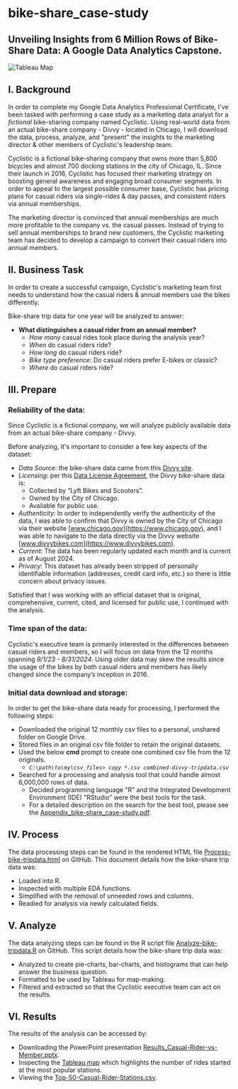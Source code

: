 # bike-share_case-study
## Unveiling Insights from 6 Million Rows of Bike-Share Data: A Google Data Analytics Capstone.

![Tableau Map](https://drive.google.com/uc?export=view&id=1bPFttO5RU8FudxSmCibEroFeHRusWPQn)


## I. Background
In order to complete my Google Data Analytics Professional Certificate, I've been tasked with performing a case study as a marketing data analyst for a *fictional* bike-sharing company named Cyclistic.  Using real-world data from an actual bike-share company - Divvy - located in Chicago, I will download the data, process, analyze, and "present" the insights to the marketing director & other members of Cyclistic's leadership team.

Cyclistic is a fictional bike-sharing company that owns more than 5,800 bicycles and almost 700 docking stations in the city of Chicago, IL.  Since their launch in 2016, Cyclistic has focused their marketing strategy on boosting general awareness and engaging broad consumer segments.  In order to appeal to the largest possible consumer base, Cyclistic has pricing plans for casual riders via single-rides & day passes, and consistent riders via annual memberships.

The marketing director is convinced that annual memberships are much more profitable to the company vs. the casual passes.  Instead of trying to sell annual memberships to brand new customers, the Cyclistic marketing team has decided to develop a campaign to convert their casual riders into annual members.


## II. Business Task
In order to create a successful campaign, Cyclistic's marketing team first needs to understand how the casual riders & annual members use the bikes differently.

Bike-share trip data for one year will be analyzed to answer:

- **What distinguishes a casual rider from an annual member?**
  - *How many* casual rides took place during the analysis year?
  - *When* do casual riders ride?
  - *How long* do casual riders ride?
  - *Bike type preference*:  Do casual riders prefer E-bikes or classic?
  - *Where* do casual riders ride?


## III. Prepare
### Reliability of the data:
Since Cyclistic is a fictional company, we will analyze publicly available data from an actual bike-share company - Divvy.

Before analyzing, it's important to consider a few key aspects of the dataset:

- *Data Source*: the bike-share data came from this [Divvy site](https://divvy-tripdata.s3.amazonaws.com/index.html).
- *Licensing*: per this [Data License Agreement](https://divvybikes.com/data-license-agreement), the Divvy bike-share data is:
  - Collected by “Lyft Bikes and Scooters”.
  - Owned by the City of Chicago.
  - Available for public use.
- *Authenticity*: In order to independently verify the authenticity of the data, I was able to confirm that Divvy is owned by the City of Chicago via their website [www.chicago.gov](https://www.chicago.gov), and I was able to navigate to the data directly via the Divvy website [www.divvybikes.com](https://www.divvybikes.com).
- *Current*: The data has been regularly updated each month and is current as of August 2024.
- *Privacy*: This dataset has already been stripped of personally identifiable information (addresses, credit card info, etc.) so there is little concern about privacy issues.

Satisfied that I was working with an official dataset that is original, comprehensive, current, cited, and licensed for public use, I continued with the analysis.

### Time span of the data:
Cyclistic's executive team is primarily interested in the differences between casual riders and members, so I will focus on data from the 12 months spanning *9/1/23 - 8/31/2024*.  Using older data may skew the results since the usage of the bikes by both casual riders and members has likely changed since the company’s inception in 2016.

### Initial data download and storage:
In order to get the bike-share data ready for processing, I performed the following steps:
- Downloaded the original 12 monthly csv files to a personal, unshared folder on Google Drive.
- Stored files in an original csv file folder to retain the original datasets.
- Used the below **cmd** prompt to create one combined csv file from the 12 originals.
  - *`C:\path\to\my\csv_files> copy *.csv combined-divvy-tripdata.csv`*
- Searched for a processing and analysis tool that could handle almost 6,000,000 rows of data.
  - Decided programming language "R" and the Integrated Development Environment (IDE) "RStudio" were the best tools for the task.
  - For a detailed description on the search for the best tool, please see the [Appendix_bike-share_case-study.pdf](https://github.com/MikeDavidG2/bike-share_case-study/blob/main/04a_Appendix_bike-share_case-study.pdf).


## IV. Process
The data processing steps can be found in the rendered HTML file [Process-bike-tripdata.html](https://mikedavidg2.github.io/bike-share_case-study/01a_Process-bike-tripdata.html) on GitHub.  This document details how the bike-share trip data was:
- Loaded into R.
- Inspected with multiple EDA functions.
- Simplified with the removal of unneeded rows and columns.
- Readied for analysis via newly calculated fields.


## V. Analyze
The data analyzing steps can be found in the R script file [Analyze-bike-tripdata.R](https://github.com/MikeDavidG2/bike-share_case-study/blob/main/02a_Analyze-bike-tripdata.R) on GitHub.  This script details how the bike-share trip data was:
- Analyzed to create pie-charts, bar-charts, and histograms that can help answer the business question.
- Formatted to be used by Tableau for map-making.
- Filtered and extracted so that the Cyclistic executive team can act on the results.

## VI. Results
The results of the analysis can be accessed by:
- Downloading the PowerPoint presentation [Results_Casual-Rider-vs-Member.pptx](https://github.com/MikeDavidG2/bike-share_case-study/blob/main/03a_Results_Casual-Rider-vs-Member.pptx).
- Inspecting the [Tableau map](https://public.tableau.com/app/profile/michael.grue4932/viz/DivvyBikeTrips-Chicago/CasualRiders) which highlights the number of rides started at the most popular stations.
- Viewing the [Top-50-Casual-Rider-Stations.csv](https://github.com/MikeDavidG2/bike-share_case-study/blob/main/03b_Results_Top-50-Casual-Rider-Stations.csv).
